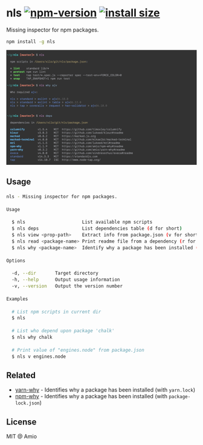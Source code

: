 # nls [![npm-version][npm-badge]][npm-link] [![install size][size-badge]][size-link]

Missing inspector for npm packages.

```bash
npm install -g nls
```

![nls-screenshot][screenshot]

## Usage

```bash
nls - Missing inspector for npm packages.

Usage

  $ nls                     List available npm scripts
  $ nls deps                List dependencies table (d for short)
  $ nls view <prop-path>    Extract info from package.json (v for short)
  $ nls read <package-name> Print readme file from a dependency (r for short)
  $ nls why <package-name>  Identify why a package has been installed (w for short)

Options

  -d, --dir       Target directory
  -h, --help      Output usage information
  -v, --version   Output the version number

Examples

  # List npm scripts in current dir
  $ nls

  # List who depend upon package 'chalk'
  $ nls why chalk

  # Print value of "engines.node" from package.json
  $ nls v engines.node
```

## Related

- [yarn-why](https://github.com/amio/yarn-why) - Identifies why a package has been installed (with `yarn.lock`)
- [npm-why](https://github.com/amio/npm-why) - Identifies why a package has been installed (with `package-lock.json`)

## License

MIT @ Amio

[screenshot]: ./nls-screenshot.png
[amio-link]: https://github.com/amio
[npm-badge]: https://badgen.net/npm/v/nls
[npm-link]: https://www.npmjs.com/package/nls
[size-badge]: https://badgen.net/packagephobia/install/nls
[size-link]: https://packagephobia.now.sh/result?p=nls
